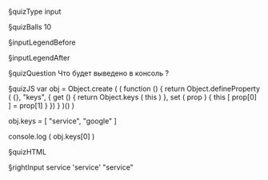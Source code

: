 §quizType
input

§quizBalls
10

§inputLegendBefore


§inputLegendAfter


§quizQuestion
Что будет выведено в консоль ?

§quizJS
var obj = Object.create (
    (
        function () {
            return Object.defineProperty ( {}, "keys", {
                get () {
                    return Object.keys ( this )
                },
                set ( prop ) {
                    this [ prop[0] ] = prop[1]
                }
            })
        }
    )()
)

obj.keys = [ "service", "google" ]

console.log ( obj.keys[0] )

§quizHTML


§rightInput
service
'service'
"service"
